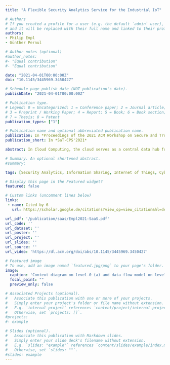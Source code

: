 ```yaml
---
title: "A Flexible Security Analytics Service for the Industrial IoT"

# Authors
# If you created a profile for a user (e.g. the default `admin` user), write the username (folder name) here
# and it will be replaced with their full name and linked to their profile.
authors:
- Philip Empl
- Günther Pernul

# Author notes (optional)
#author_notes:
#- "Equal contribution"
#- "Equal contribution"

date: "2021-04-01T00:00:00Z"
doi: "10.1145/3445969.3450427"

# Schedule page publish date (NOT publication's date).
publishDate: "2021-04-01T00:00:00Z"

# Publication type.
# Legend: 0 = Uncategorized; 1 = Conference paper; 2 = Journal article;
# 3 = Preprint / Working Paper; 4 = Report; 5 = Book; 6 = Book section;
# 7 = Thesis; 8 = Patent
publication_types: ["1"]

# Publication name and optional abbreviated publication name.
publication: In *Proceedings of the 2021 ACM Workshop on Secure and Trustworthy Cyber-Physical Systems*
publication_short: In *SaT-CPS'2021*

abstract: In Cloud Computing, the cloud serves as a central data hub for the Industrial Internet of Things’ (IIoT) data and is deployed in diverse application fields, e.g., Smart Grid or Smart Manufacturing. Therefore, the aggregated and contextualized data is bundled in a central data hub, bringing tremendous cybersecurity advantages. Given the threat landscape in IIoT systems, especially SMEs (small and medium-sized enterprises) need to be prepared regarding their cybersecurity, react quickly, and strengthen their overall cybersecurity. For instance, with the application of machine learning algorithms, security-related data can be analyzed predictively in order to be able to ward off a potential attack at an early stage. Since modern reference architectures for IIoT systems, such as RAMI 4.0 or IIRA, consider cybersecurity approaches on a high level and SMEs lack financial funds and knowledge, this paper conceptualizes a security analytics service used as a security add-on to these reference architectures. Thus, this paper conceptualizes a flexible security analytics service that implements security capabilities with flexible analytical techniques that fit specific SMEs’ needs. The security analytics service is also evaluated with a real-world use case.

# Summary. An optional shortened abstract.
#summary:

tags: [Security Analytics, Information Sharing, Internet of Things, Cybersecurity]

# Display this page in the Featured widget?
featured: false

# Custom links (uncomment lines below)
links:
 - name: Cited by 6
   url: https://scholar.google.de/citations?view_op=view_citation&hl=de&user=Lu-BjV4AAAAJ&citation_for_view=Lu-BjV4AAAAJ:WF5omc3nYNoC

url_pdf: '/publication/saas/Empl2021-SaaS.pdf'
url_code: ''
url_dataset: ''
url_poster: ''
url_project: ''
url_slides: ''
url_source: ''
url_video: 'https://dl.acm.org/doi/abs/10.1145/3445969.3450427'

# Featured image
# To use, add an image named `featured.jpg/png` to your page's folder.
image:
  caption: 'Context diagram on level-0 (a) and data flow model on level-1 (b)'
  focal_point: ""
  preview_only: false

# Associated Projects (optional).
#   Associate this publication with one or more of your projects.
#   Simply enter your project's folder or file name without extension.
#   E.g. `internal-project` references `content/project/internal-project/index.md`.
#   Otherwise, set `projects: []`.
#projects:
#- example

# Slides (optional).
#   Associate this publication with Markdown slides.
#   Simply enter your slide deck's filename without extension.
#   E.g. `slides: "example"` references `content/slides/example/index.md`.
#   Otherwise, set `slides: ""`.
#slides: example
---
```

